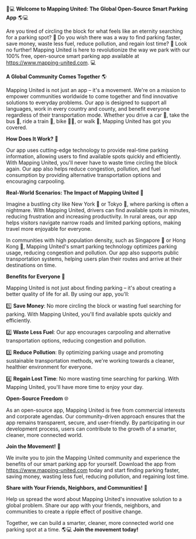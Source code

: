 🚗💻 **Welcome to Mapping United: The Global Open-Source Smart Parking App** 🌎💻

Are you tired of circling the block for what feels like an eternity searching for a parking spot? 🤯 Do you wish there was a way to find parking faster, save money, waste less fuel, reduce pollution, and regain lost time? 🚀 Look no further! Mapping United is here to revolutionize the way we park with our 100% free, open-source smart parking app available at https://www.mapping-united.com. 💻

**A Global Community Comes Together** 🌎

Mapping United is not just an app – it's a movement. We're on a mission to empower communities worldwide to come together and find innovative solutions to everyday problems. Our app is designed to support all languages, work in every country and county, and benefit everyone regardless of their transportation mode. Whether you drive a car 🚗, take the bus 🚌, ride a train 🚂, bike 🚴‍♂️, or walk 👣, Mapping United has got you covered.

**How Does It Work?** 🤔

Our app uses cutting-edge technology to provide real-time parking information, allowing users to find available spots quickly and efficiently. With Mapping United, you'll never have to waste time circling the block again. Our app also helps reduce congestion, pollution, and fuel consumption by providing alternative transportation options and encouraging carpooling.

**Real-World Scenarios: The Impact of Mapping United** 🌟

Imagine a bustling city like New York 🗽️ or Tokyo 🗼️, where parking is often a nightmare. With Mapping United, drivers can find available spots in minutes, reducing frustration and increasing productivity. In rural areas, our app helps visitors navigate narrow roads and limited parking options, making travel more enjoyable for everyone.

In communities with high population density, such as Singapore 🌳 or Hong Kong 🗼️, Mapping United's smart parking technology optimizes parking usage, reducing congestion and pollution. Our app also supports public transportation systems, helping users plan their routes and arrive at their destinations on time.

**Benefits for Everyone** 🌈

Mapping United is not just about finding parking – it's about creating a better quality of life for all. By using our app, you'll:

1️⃣ **Save Money**: No more circling the block or wasting fuel searching for parking. With Mapping United, you'll find available spots quickly and efficiently.

2️⃣ **Waste Less Fuel**: Our app encourages carpooling and alternative transportation options, reducing congestion and pollution.

3️⃣ **Reduce Pollution**: By optimizing parking usage and promoting sustainable transportation methods, we're working towards a cleaner, healthier environment for everyone.

4️⃣ **Regain Lost Time**: No more wasting time searching for parking. With Mapping United, you'll have more time to enjoy your day.

**Open-Source Freedom** 🌐

As an open-source app, Mapping United is free from commercial interests and corporate agendas. Our community-driven approach ensures that the app remains transparent, secure, and user-friendly. By participating in our development process, users can contribute to the growth of a smarter, cleaner, more connected world.

**Join the Movement!** 🌟

We invite you to join the Mapping United community and experience the benefits of our smart parking app for yourself. Download the app from https://www.mapping-united.com today and start finding parking faster, saving money, wasting less fuel, reducing pollution, and regaining lost time.

**Share with Your Friends, Neighbors, and Communities!** 🤝

Help us spread the word about Mapping United's innovative solution to a global problem. Share our app with your friends, neighbors, and communities to create a ripple effect of positive change.

Together, we can build a smarter, cleaner, more connected world one parking spot at a time. 🌎💻 **Join the movement today!**